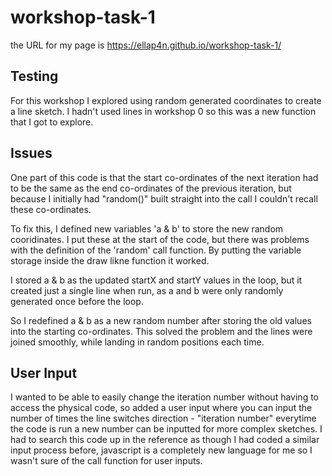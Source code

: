 # workshop-task-1
the URL for my page is https://ellap4n.github.io/workshop-task-1/

## Testing 
For this workshop I explored using random generated coordinates to create a line sketch. I hadn't used lines in workshop 0 so this was a new function that I got to explore.

## Issues 
One part of this code is that the start co-ordinates of the next iteration had to be the same as the end co-ordinates of the previous iteration, but because I initially had "random()" built straight into the call I couldn't recall these co-ordinates. 

To fix this, I defined new variables 'a & b' to store the new random cooridinates. I put these at the start of the code, but there was problems with the definition of the 'random' call function. By putting the variable storage inside the draw likne function it worked. 

I stored a & b as the updated startX and startY values in the loop, but it created just a single line when run, as a and b were only randomly generated once before the loop. 

So I redefined a & b as a new random number after storing the old values into the starting co-ordinates. This solved the problem and the lines were joined smoothly, while landing in random positions each time. 

## User Input
I wanted to be able to easily change the iteration number without having to access the physical code, so added a user input where you can input the number of times the line switches direction - "iteration number" everytime the code is run a new number can be inputted for more complex sketches.
I had to search this code up in the reference as though I had coded a similar input process before, javascript is a completely new language for me so I wasn't sure of the call function for user inputs. 
